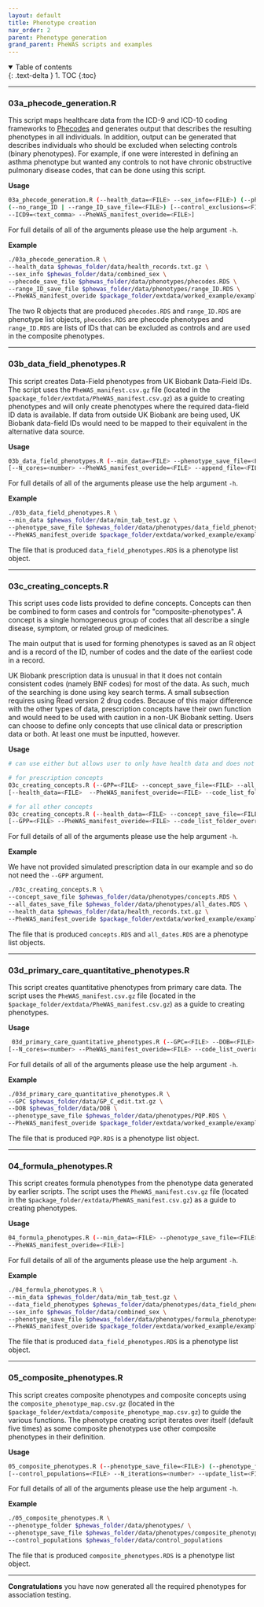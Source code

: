 ```yaml
---
layout: default
title: Phenotype creation
nav_order: 2
parent: Phenotype generation
grand_parent: PheWAS scripts and examples
---
```

<details open markdown="block">
  <summary>
    Table of contents
  </summary>
  {: .text-delta }
1. TOC
{:toc}
</details>

---

### 03a_phecode_generation.R

This script maps healthcare data from the ICD-9 and ICD-10 coding frameworks to [Phecodes] and generates output that describes the resulting phenotypes in all individuals. In addition, output can be generated that describes individuals who should be excluded when selecting controls (binary phenotypes). For example, if one were interested in defining an asthma phenotype but wanted any controls to not have chronic obstructive pulmonary disease codes, that can be done using this script.

**Usage**

```bash
03a_phecode_generation.R (--health_data=<FILE> --sex_info=<FILE>) (--phecode_save_file=<FILE> | --no_phecodes) 
(--no_range_ID | --range_ID_save_file=<FILE>) [--control_exclusions=<FILE> --N_cores=<number> --ICD10=<text_comma> 
--ICD9=<text_comma> --PheWAS_manifest_overide=<FILE>]
```

For full details of all of the arguments please use the help argument `-h`. 

**Example**

```bash
./03a_phecode_generation.R \
--health_data $phewas_folder/data/health_records.txt.gz \
--sex_info $phewas_folder/data/combined_sex \
--phecode_save_file $phewas_folder/data/phenotypes/phecodes.RDS \
--range_ID_save_file $phewas_folder/data/phenotypes/range_ID.RDS \
--PheWAS_manifest_overide $package_folder/extdata/worked_example/example_manifest.gz
```

The two R objects that are produced `phecodes.RDS` and `range_ID.RDS` are phenotype list objects, `phecodes.RDS` are phecode phenotypes and `range_ID.RDS` are lists of IDs that can be excluded as controls and are used in the composite phenotypes.

---

### 03b_data_field_phenotypes.R

This script creates Data-Field phenotypes from UK Biobank Data-Field IDs. The script uses the `PheWAS_manifest.csv.gz` file (located in the `$package_folder/extdata/PheWAS_manifest.csv.gz`) as a guide to creating phenotypes and will only create phenotypes where the required data-field ID data is available. If data from outside UK Biobank are being used, UK Biobank data-field IDs would need to be mapped to their equivalent in the alternative data source.

**Usage**

```bash
03b_data_field_phenotypes.R (--min_data=<FILE> --phenotype_save_file=<FILE>) 
[--N_cores=<number> --PheWAS_manifest_overide=<FILE> --append_file=<FILE>]
```

For full details of all of the arguments please use the help argument `-h`. 

**Example**

```bash
./03b_data_field_phenotypes.R \
--min_data $phewas_folder/data/min_tab_test.gz \
--phenotype_save_file $phewas_folder/data/phenotypes/data_field_phenotypes.RDS \
--PheWAS_manifest_overide $package_folder/extdata/worked_example/example_manifest.gz
```

The file that is produced `data_field_phenotypes.RDS` is a phenotype list object.

---

### 03c_creating_concepts.R

This script uses code lists provided to define concepts. Concepts can then be combined to form cases and controls for "composite-phenotypes". A concept is a single homogeneous group of codes that all describe a single disease, symptom, or related group of medicines. 

The main output that is used for forming phenotypes is saved as an R object and is a record of the ID, number of codes and the date of the earliest code in a record. 

UK Biobank prescription data is unusual in that it does not contain consistent codes (namely BNF codes) for most of the data. As such, much of the searching is done using key search terms. A small subsection requires using Read version 2 drug codes. Because of this major difference with the other types of data, prescription concepts have their own function and would need to be used with caution in a non-UK Biobank setting.
Users can choose to define only concepts that use clinical data or prescription data or both. At least one must be inputted, however.

**Usage**

```bash
# can use either but allows user to only have health data and does not require prescription data.

# for prescription concepts
03c_creating_concepts.R (--GPP=<FILE> --concept_save_file=<FILE> --all_dates_save_file=<FILE>) 
[--health_data=<FILE>  --PheWAS_manifest_overide=<FILE> --code_list_folder_override=<FOLDER>]

# for all other concepts
03c_creating_concepts.R (--health_data=<FILE> --concept_save_file=<FILE> --all_dates_save_file=<FILE>) 
[--GPP=<FILE> --PheWAS_manifest_overide=<FILE> --code_list_folder_override=<FOLDER>]

```

For full details of all of the arguments please use the help argument `-h`. 

**Example**

We have not provided simulated prescription data in our example and so do not need the `--GPP` argument.

```bash
./03c_creating_concepts.R \
--concept_save_file $phewas_folder/data/phenotypes/concepts.RDS \
--all_dates_save_file $phewas_folder/data/phenotypes/all_dates.RDS \
--health_data $phewas_folder/data/health_records.txt.gz \
--PheWAS_manifest_overide $package_folder/extdata/worked_example/example_manifest.gz
```

The file that is produced `concepts.RDS` and `all_dates.RDS` are a phenotype list objects.

---

### 03d_primary_care_quantitative_phenotypes.R

This script creates quantitative phenotypes from primary care data. The script uses the `PheWAS_manifest.csv.gz` file (located in the `$package_folder/extdata/PheWAS_manifest.csv.gz`) as a guide to creating phenotypes. 

**Usage**

```bash
 03d_primary_care_quantitative_phenotypes.R (--GPC=<FILE> --DOB=<FILE> --phenotype_save_file=<FILE>) 
[--N_cores=<number> --PheWAS_manifest_overide=<FILE> --code_list_overide=<FOLDER>]
```

For full details of all of the arguments please use the help argument `-h`. 

**Example**

```bash
./03d_primary_care_quantitative_phenotypes.R \
--GPC $phewas_folder/data/GP_C_edit.txt.gz \
--DOB $phewas_folder/data/DOB \
--phenotype_save_file $phewas_folder/data/phenotypes/PQP.RDS \
--PheWAS_manifest_overide $package_folder/extdata/worked_example/example_manifest.gz
```

The file that is produced `PQP.RDS` is a phenotype list object.

---

### 04_formula_phenotypes.R

This script creates formula phenotypes from the phenotype data generated by earlier scripts. The script uses the `PheWAS_manifest.csv.gz` file (located in the `$package_folder/extdata/PheWAS_manifest.csv.gz`) as a guide to creating phenotypes. 

**Usage**

```bash
04_formula_phenotypes.R (--min_data=<FILE> --phenotype_save_file=<FILE>) [--data_field_phenotypes=<FILE> --sex_info=<FILE> 
--PheWAS_manifest_overide=<FILE>]
```

For full details of all of the arguments please use the help argument `-h`. 

**Example**

```bash
./04_formula_phenotypes.R \
--min_data $phewas_folder/data/min_tab_test.gz \
--data_field_phenotypes $phewas_folder/data/phenotypes/data_field_phenotypes.RDS \
--sex_info $phewas_folder/data/combined_sex \
--phenotype_save_file $phewas_folder/data/phenotypes/formula_phenotypes.RDS \
--PheWAS_manifest_overide $package_folder/extdata/worked_example/example_manifest.gz
```

The file that is produced `data_field_phenotypes.RDS` is a phenotype list object.

---

### 05_composite_phenotypes.R

This script creates composite phenotypes and composite concepts using the `composite_phenotype_map.csv.gz` (located in the `$package_folder/extdata/composite_phenotype_map.csv.gz`) to guide the various functions. The phenotype creating script iterates over itself (default five times) as some composite phenotypes use other composite phenotypes in their definition.  

**Usage**

```bash
05_composite_phenotypes.R (--phenotype_save_file=<FILE>) (--phenotype_folder=<FOLDER> | --phenotype_files=<FILES>)
[--control_populations=<FILE> --N_iterations=<number> --update_list=<FILE> --composite_phenotype_map_overide=<FILE>]
```

For full details of all of the arguments please use the help argument `-h`. 

**Example**

```bash
./05_composite_phenotypes.R \
--phenotype_folder $phewas_folder/data/phenotypes/ \
--phenotype_save_file $phewas_folder/data/phenotypes/composite_phenotypes.RDS \
--control_populations $phewas_folder/data/control_populations
```

The file that is produced `composite_phenotypes.RDS` is a phenotype list object.

---

**Congratulations** you have now generated all the required phenotypes for association testing.

[Phecodes]:https://phewascatalog.org/phecodes_icd10

